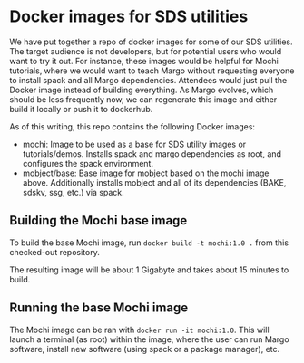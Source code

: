 # Docker images for SDS utilities

We have put together a repo of docker images for some of our SDS utilities.
The target audience is not developers, but for potential users who would want
to try it out. For instance, these images would be helpful for Mochi tutorials,
where we would want to teach Margo without requesting everyone to install spack
and all Margo dependencies.  Attendees would just pull the Docker image instead
of building everything.  As Margo evolves, which should be less frequently now,
we can regenerate this image and either build it locally or push it to dockerhub.

As of this writing, this repo contains the following Docker images:

+ mochi: Image to be used as a base for SDS utility images or tutorials/demos.
         Installs spack and margo dependencies as root, and configures the spack
         environment.
+ mobject/base: Base image for mobject based on the mochi image above. Additionally
                installs mobject and all of its dependencies (BAKE, sdskv, ssg, etc.)
                via spack.

## Building the Mochi base image

To build the base Mochi image, run `docker build -t mochi:1.0 .` from this checked-out
repository.

The resulting image will be about 1 Gigabyte and takes about 15 minutes to
build.

## Running the base Mochi image

The Mochi image can be ran with `docker run -it mochi:1.0`. This will launch
a terminal (as root) within the image, where the user can run Margo software,
install new software (using spack or a package manager), etc.